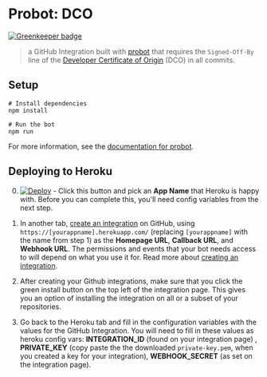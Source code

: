 # Probot: DCO

[![Greenkeeper badge](https://badges.greenkeeper.io/probot/dco.svg)](https://greenkeeper.io/)

> a GitHub Integration built with [probot](https://github.com/probot/probot) that requires the `Signed-Off-By` line of the [Developer Certificate of Origin](https://developercertificate.org/) (DCO) in all commits.

## Setup

```
# Install dependencies
npm install

# Run the bot
npm run
```

For more information, see the [documentation for probot](https://github.com/probot/probot).

## Deploying to Heroku

0. [![Deploy](https://www.herokucdn.com/deploy/button.svg)](https://heroku.com/deploy) - Click this button and pick an **App Name** that Heroku is happy with. Before you can complete this, you'll need config variables from the next step.

0. In another tab, [create an integration](https://github.com/settings/integrations/new) on GitHub, using `https://[yourappname].herokuapp.com/` (replacing `[yourappname]` with the name from step 1) as the **Homepage URL**, **Callback URL**, and **Webhook URL**. The permissions and events that your bot needs access to will depend on what you use it for. Read more about [creating an integration](https://developer.github.com/early-access/integrations/creating-an-integration/).

0. After creating your Github integrations, make sure that you click the green install button on the top left of the integration page.
This gives you an option of installing the integration on all or a subset of your repositories.

0. Go back to the Heroku tab and fill in the configuration variables with the values for the GitHub Integration. You will need to fill in these values as heroku config vars: **INTEGRATION_ID** (found on your integration page) , **PRIVATE_KEY** (copy paste the the downloaded `private-key.pem`, when you created a key for your integration), **WEBHOOK_SECRET** (as set on the integration page).
